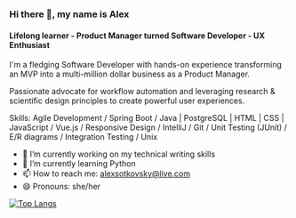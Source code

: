 ### Hi there 👋, my name is Alex
#### Lifelong learner - Product Manager turned Software Developer - UX Enthusiast
I'm a fledging Software Developer with hands-on experience transforming an MVP into a multi-million dollar business as a Product Manager.

Passionate advocate for workflow automation and leveraging research & scientific design principles to create powerful user
experiences. 

Skills: Agile Development / Spring Boot / Java | PostgreSQL | HTML | CSS | JavaScript / Vue.js / Responsive Design / IntelliJ / Git / Unit Testing (JUnit) / E/R diagrams / Integration Testing / Unix

- 🔭 I’m currently working on my technical writing skills 
- 🌱 I’m currently learning Python 
- 📫 How to reach me: alexsotkovsky@live.com  
- 😄 Pronouns: she/her 

[![Top Langs](https://github-readme-stats.vercel.app/api/top-langs/?username=asotkovsky)](https://github.com/anuraghazra/github-readme-stats)



